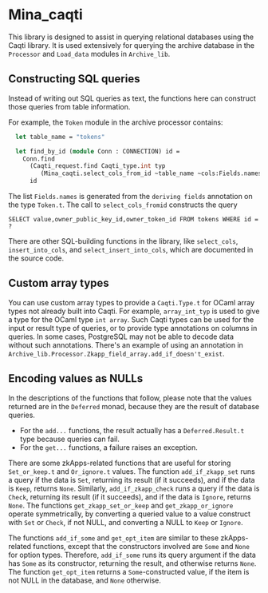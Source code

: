 # Mina_caqti

This library is designed to assist in querying relational databases using the
Caqti library. It is used extensively for querying the archive database in the
`Processor` and `Load_data` modules in `Archive_lib`.

## Constructing SQL queries

Instead of writing out SQL queries as text, the functions here can construct
those queries from table information.

For example, the `Token` module in the archive processor contains:

```ocaml
  let table_name = "tokens"

  let find_by_id (module Conn : CONNECTION) id =
    Conn.find
      (Caqti_request.find Caqti_type.int typ
         (Mina_caqti.select_cols_from_id ~table_name ~cols:Fields.names) )
      id
```

The list `Fields.names` is generated from the `deriving fields` annotation on
the type `Token.t`. The call to `select_cols_fromid` constructs the query

```
SELECT value,owner_public_key_id,owner_token_id FROM tokens WHERE id = ?
```

There are other SQL-building functions in the library, like `select_cols`,
`insert_into_cols`, and `select_insert_into_cols`, which are documented in the
source code.

## Custom array types

You can use custom array types to provide a `Caqti.Type.t` for OCaml array types
not already built into Caqti. For example, `array_int_typ` is used to give a
type for the OCaml type `int array`. Such Caqti types can be used for the input
or result type of queries, or to provide type annotations on columns in queries.
In some cases, PostgreSQL may not be able to decode data without such
annotations. There's an example of using an annotation in
`Archive_lib.Processor.Zkapp_field_array.add_if_doesn't_exist`.

## Encoding values as NULLs

In the descriptions of the functions that follow, please note that the values
returned are in the `Deferred` monad, because they are the result of database
queries.

- For the `add...` functions, the result actually has a `Deferred.Result.t` type
  because queries can fail.
- For the `get...` functions, a failure raises an exception.

There are some zkApps-related functions that are useful for storing
`Set_or_keep.t` and `Or_ignore.t` values. The function `add_if_zkapp_set` runs a
query if the data is `Set`, returning its result (if it succeeds), and if the
data is `Keep`, returns `None`. Similarly, `add_if_zkapp_check` runs a query if
the data is `Check`, returning its result (if it succeeds), and if the data is
`Ignore`, returns `None`. The functions `get_zkapp_set_or_keep` and
`get_zkapp_or_ignore` operate symmetrically, by converting a queried value to a
value construct with `Set` or `Check`, if not NULL, and converting a NULL to
`Keep` or `Ignore`.

The functions `add_if_some` and `get_opt_item` are similar to these
zkApps-related functions, except that the constructors involved are `Some` and
`None` for option types. Therefore, `add_if_some` runs its query argument if the
data has `Some` as its constructor, returning the result, and otherwise returns
`None`. The function `get_opt_item` returns a `Some`-constructed value, if the
item is not NULL in the database, and `None` otherwise.
